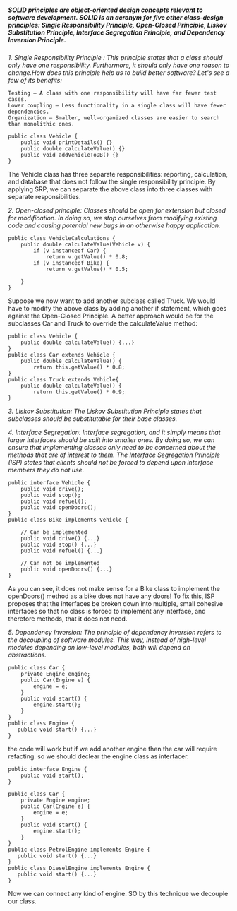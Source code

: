 ##### SOLID principles are object-oriented design concepts relevant to software development. SOLID is an acronym for five other class-design principles: Single Responsibility Principle, Open-Closed Principle, Liskov Substitution Principle, Interface Segregation Principle, and Dependency Inversion Principle.

_1. Single Responsibility Principle : This principle states that a class should only have one responsibility. Furthermore, it should only have one reason to change.How does this principle help us to build better software? Let's see a few of its benefits:_

    Testing – A class with one responsibility will have far fewer test cases.
    Lower coupling – Less functionality in a single class will have fewer dependencies.
    Organization – Smaller, well-organized classes are easier to search than monolithic ones.

```
public class Vehicle {
    public void printDetails() {}
    public double calculateValue() {}
    public void addVehicleToDB() {}
} 
```
The Vehicle class has three separate responsibilities: reporting, calculation, and database that does not follow the single responsibility principle. By applying SRP, we can separate the above class into three classes with separate responsibilities.

_2. Open-closed principle: Classes should be open for extension but closed for modification. In doing so, we stop ourselves from modifying existing code and causing potential new bugs in an otherwise happy application._

```
public class VehicleCalculations {
    public double calculateValue(Vehicle v) {
        if (v instanceof Car) {
            return v.getValue() * 0.8;
        if (v instanceof Bike) {
            return v.getValue() * 0.5;

    }
}
```
Suppose we now want to add another subclass called Truck. We would have to modify the above class by adding another if statement, which goes against the Open-Closed Principle. A better approach would be for the subclasses Car and Truck to override the calculateValue method:

```
public class Vehicle {
    public double calculateValue() {...}
}
public class Car extends Vehicle {
    public double calculateValue() {
        return this.getValue() * 0.8;
}
public class Truck extends Vehicle{
    public double calculateValue() {
        return this.getValue() * 0.9;
} 
```
_3. Liskov Substitution: The Liskov Substitution Principle states that subclasses should be substitutable for their base classes._


_4. Interface Segregation: Interface segregation, and it simply means that larger interfaces should be split into smaller ones. By doing so, we can ensure that implementing classes only need to be concerned about the methods that are of interest to them. The Interface Segregation Principle (ISP) states that clients should not be forced to depend upon interface members they do not use._


```
public interface Vehicle {
    public void drive();
    public void stop();
    public void refuel();
    public void openDoors();
}
public class Bike implements Vehicle {

    // Can be implemented
    public void drive() {...}
    public void stop() {...}
    public void refuel() {...}
    
    // Can not be implemented
    public void openDoors() {...}
}
```
As you can see, it does not make sense for a Bike class to implement the openDoors() method as a bike does not have any doors! To fix this, ISP proposes that the interfaces be broken down into multiple, small cohesive interfaces so that no class is forced to implement any interface, and therefore methods, that it does not need.

_5. Dependency Inversion: The principle of dependency inversion refers to the decoupling of software modules. This way, instead of high-level modules depending on low-level modules, both will depend on abstractions._
```
public class Car {
    private Engine engine;
    public Car(Engine e) {
        engine = e;
    }
    public void start() {
        engine.start();
    }
}
public class Engine {
   public void start() {...}
}
```
the code will work but if we add another engine then the car will require refacting. so we should declear the engine class as interfacer. 
```
public interface Engine {
    public void start();
}
```
```
public class Car {
    private Engine engine;
    public Car(Engine e) {
        engine = e;
    }
    public void start() {
        engine.start();
    }
}
public class PetrolEngine implements Engine {
   public void start() {...}
}
public class DieselEngine implements Engine {
   public void start() {...}
}
```
Now we can connect any kind of engine. SO by this technique we decouple our class. 
